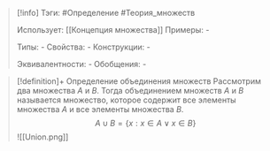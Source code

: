 > [!info]
> Тэги: #Определение #Теория_множеств 
> 
> Использует: [[Концепция множества]]
> Примеры: *-*
> 
> Типы: *-*
> Свойства: *-*
> Конструкции: *-*
> 
> Эквивалентности: *-*
> Обобщения: *-*

> [!definition]+ Определение объединения множеств
> Рассмотрим два множества $A$ и $B$. Тогда объединением множеств $A$ и $B$ называется множество, которое содержит все элементы множества $A$ и все элементы множества $B$. $$A\cup B=\{x: x\in A \lor x\in B\}$$
> ![[Union.png]] 